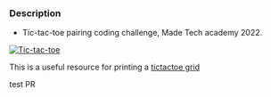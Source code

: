 ### Description

- Tic-tac-toe pairing coding challenge, Made Tech academy 2022.

[![Tic-tac-toe](https://cdn.pixabay.com/photo/2013/07/12/15/56/tic-tac-toe-150614_960_720.png "Tic-tac-toe")](cdn.pixabay.com/photo/2013/07/12/15/56/tic-tac-toe-150614_960_720.png "Tic-tac-toe")

This is a useful resource for printing a [tictactoe grid](https://learn.co/lessons/ttt-2-board-rb)

test PR